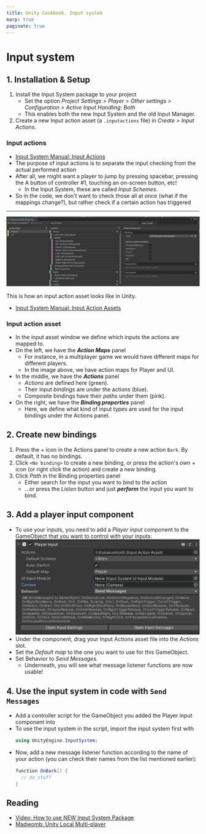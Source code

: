 ```yaml
---
title: Unity Cookbook. Input system
marp: true
paginate: true
---
```

<!-- headingDivider: 3 -->
<!-- class: invert -->

# Input system

## 1. Installation & Setup

1) Install the Input System package to your project
     * Set the option *Project Settings > Player > Other settings > Configuration > Active Input Handling: Both*
    * This enables both the new Input System and the old Input Manager.
2) Create a new Input action asset (a `.inputactions` file) in *Create > Input Actions*.

### Input actions

* [Input System Manual: Input Actions](https://docs.unity3d.com/Packages/com.unity.inputsystem@1.0/manual/Actions.html)
* The purpose of input actions is to separate the input checking from the actual performed action
* After all, we might want a player to jump by pressing spacebar, pressing the A button of controller #1, touching an on-screen button, etc!
  * In the Input System, these are called *Input Schemes*. 
* So in the code, we don't want to check those all at once (what if the mappings change?), but rather check if a certain action has triggered

---

![](imgs/input-actions.png)

This is how an input action asset looks like in Unity.
* [Input System Manual: Input Action Assets](https://docs.unity3d.com/Packages/com.unity.inputsystem@1.0/manual/ActionAssets.html)

### Input action asset

* In the input asset window we define which inputs the actions are mapped to.
* On the left, we have the ***Action Maps*** panel
  * For instance, in a multiplayer game we would have different maps for different players.
  * In the image above, we have action maps for Player and UI.
* In the middle, we have the ***Actions*** panel
  * *Actions* are defined here (green).
  * Their input *bindings* are under the actions (blue).
  * Composite bindings have their *paths* under them (pink).
* On the right, we have the ***Binding properties*** panel
  * Here, we define what kind of input types are used for the input bindings under the Actions panel.

## 2. Create new bindings

1) Press the $+$ icon in the Actions panel to create a new action `Bark`. By default, it has no bindings.
2) Click `<No binding>` to create a new binding, or press the action's own $+$ icon (or right click the action) and create a new binding.
3) Click *Path* in the Binding properties panel
	* Either search for the input you want to bind to the action
	* ...or press the *Listen* button and just ***perform*** the input you want to bind. 

## 3. Add a player input component

* To use your inputs, you need to add a *Player input* component to the GameObject that you want to control with your inputs:
  ![height:250px](imgs/input-component.png)
* Under the component, drag your Input Actions asset file into the *Actions* slot.
* Set the *Default map* to the one you want to use for this GameObject.
* Set Behavior to *Send Messages*.
  * Underneath, you will see what message listener functions are now usable!

## 4. Use the input system in code with `Send Messages`

* Add a controller script for the GameObject you added the Player input component into 
* To use the input system in the script, import the input system first with
  ```c#
  using UnityEngine.InputSystem;
  ```
* Now, add a new message listener function according to the name of your action (you can check their names from the list mentioned earlier):
  ```c#
  function OnBark() {
	// do stuff
  }
  ```

<!-- * See connected devices in *Window > Analysis > Input Debugger*
* If you don't see any devices, restart Unity. -->

## Reading

* [Video: How to use NEW Input System Package](https://www.youtube.com/watch?v=Yjee_e4fICc)
* [Madwomb: Unity Local Multi-player](http://madwomb.com/tutorials/GameDesign_UnityLocalMultiplayer.html)